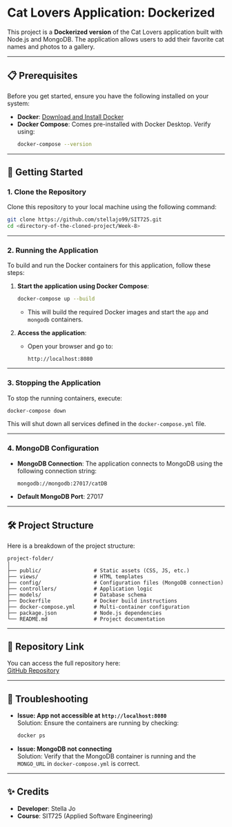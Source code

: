 # Cat Lovers Application: Dockerized

This project is a **Dockerized version** of the Cat Lovers application built with Node.js and MongoDB. The application allows users to add their favorite cat names and photos to a gallery.

---

## 📋 Prerequisites

Before you get started, ensure you have the following installed on your system:

- **Docker**: [Download and Install Docker](https://www.docker.com/products/docker-desktop)  
- **Docker Compose**: Comes pre-installed with Docker Desktop. Verify using:
  ```bash
  docker-compose --version
  ```

---

## 🚀 Getting Started

### 1. Clone the Repository
Clone this repository to your local machine using the following command:
```bash
git clone https://github.com/stellajo99/SIT725.git
cd <directory-of-the-cloned-project/Week-8>
```

---

### 2. Running the Application

To build and run the Docker containers for this application, follow these steps:

1. **Start the application using Docker Compose**:
   ```bash
   docker-compose up --build
   ```
   - This will build the required Docker images and start the `app` and `mongodb` containers.

2. **Access the application**:
   - Open your browser and go to:  
     ```
     http://localhost:8080
     ```

---

### 3. Stopping the Application

To stop the running containers, execute:
```bash
docker-compose down
```
This will shut down all services defined in the `docker-compose.yml` file.

---

### 4. MongoDB Configuration

- **MongoDB Connection**: The application connects to MongoDB using the following connection string:
  ```
  mongodb://mongodb:27017/catDB
  ```
- **Default MongoDB Port**: 27017

---

## 🛠 Project Structure

Here is a breakdown of the project structure:

```
project-folder/
│
├── public/                 # Static assets (CSS, JS, etc.)
├── views/                  # HTML templates
├── config/                 # Configuration files (MongoDB connection)
├── controllers/            # Application logic
├── models/                 # Database schema
├── Dockerfile              # Docker build instructions
├── docker-compose.yml      # Multi-container configuration
├── package.json            # Node.js dependencies
└── README.md               # Project documentation
```

---

## 🔗 Repository Link

You can access the full repository here:  
[GitHub Repository](https://github.com/stellajo99/SIT725.git)

---

## 🤔 Troubleshooting

- **Issue: App not accessible at `http://localhost:8080`**  
  Solution: Ensure the containers are running by checking:
  ```bash
  docker ps
  ```

- **Issue: MongoDB not connecting**  
  Solution: Verify that the MongoDB container is running and the `MONGO_URL` in `docker-compose.yml` is correct.

---

## ✨ Credits

- **Developer**: Stella Jo 
- **Course**: SIT725 (Applied Software Engineering)

